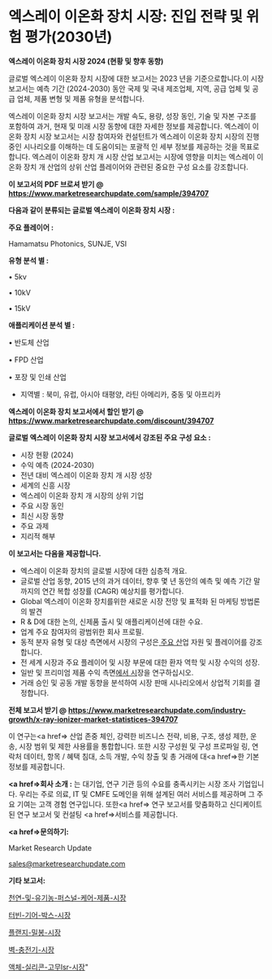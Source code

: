# 엑스레이 이온화 장치 시장: 진입 전략 및 위험 평가(2030년)

<strong>엑스레이 이온화 장치 시장 2024 (현황 및 향후 동향)</strong>

글로벌 엑스레이 이온화 장치 시장에 대한 보고서는 2023 년을 기준으로합니다.이 시장 보고서는 예측 기간 (2024-2030) 동안 국제 및 국내 제조업체, 지역, 공급 업체 및 공급 업체, 제품 변형 및 제품 유형을 분석합니다.

엑스레이 이온화 장치 시장 보고서는 개발 속도, 용량, 성장 동인, 기술 및 자본 구조를 포함하여 과거, 현재 및 미래 시장 동향에 대한 자세한 정보를 제공합니다. 엑스레이 이온화 장치 시장 보고서는 시장 참여자와 컨설턴트가 엑스레이 이온화 장치 시장의 진행중인 시나리오를 이해하는 데 도움이되는 포괄적 인 세부 정보를 제공하는 것을 목표로합니다. 엑스레이 이온화 장치 개 시장 산업 보고서는 시장에 영향을 미치는 엑스레이 이온화 장치 개 산업의 상위 산업 플레이어와 관련된 중요한 구성 요소를 강조합니다.



<strong>이 보고서의 PDF 브로셔 받기 @ <a href=https://www.marketresearchupdate.com/sample/394707>https://www.marketresearchupdate.com/sample/394707</a></strong>



<strong>다음과 같이 분류되는 글로벌 엑스레이 이온화 장치 시장 :</strong>



<strong>주요 플레이어 :</strong>

Hamamatsu Photonics, SUNJE, VSI



<strong>유형 분석 별 :</strong>

• 5kv

• 10kV

• 15kV



<strong>애플리케이션 분석 별 :</strong>

• 반도체 산업

• FPD 산업

• 포장 및 인쇄 산업

<ul>
  <li>지역별 : 북미, 유럽, 아시아 태평양, 라틴 아메리카, 중동 및 아프리카</li>
</ul>


<strong>엑스레이 이온화 장치 보고서에서 할인 받기 @ <a href=https://www.marketresearchupdate.com/discount/394707>https://www.marketresearchupdate.com/discount/394707</a></strong>



<strong>글로벌 엑스레이 이온화 장치 시장 보고서에서 강조된 주요 구성 요소 :</strong>
<ul>
  <li>시장 현황 (2024)</li>
  <li>수익 예측 (2024-2030)</li>
  <li>전년 대비 엑스레이 이온화 장치 개 시장 성장</li>
  <li>세계의 신흥 시장</li>
  <li>엑스레이 이온화 장치 개 시장의 상위 기업</li>
  <li>주요 시장 동인</li>
  <li>최신 시장 동향</li>
  <li>주요 과제</li>
  <li>지리적 해부</li>
</ul>


<strong>이 보고서는 다음을 제공합니다.</strong>
<ul>
  <li>엑스레이 이온화 장치의 글로벌 시장에 대한 심층적 개요.</li>
  <li>글로벌 산업 동향, 2015 년의 과거 데이터, 향후 몇 년 동안의 예측 및 예측 기간 말까지의 연간 복합 성장률 (CAGR) 예상치를 평가합니다.</li>
  <li>Global 엑스레이 이온화 장치를위한 새로운 시장 전망 및 표적화 된 마케팅 방법론의 발견</li>
  <li>R &amp; D에 대한 논의, 신제품 출시 및 애플리케이션에 대한 수요.</li>
  <li>업계 주요 참여자의 광범위한 회사 프로필.</li>
  <li>동적 분자 유형 및 대상 측면에서 시장의 구성은<a href=> 주요 산</a>업 자원 및 플레이어를 강조합니다.</li>
  <li>전 세계 시장과 주요 플레이어 및 시장 부문에 대한 환자 역학 및 시장 수익의 성장.</li>
  <li>일반 및 프리미엄 제품 수익 측면<a href=>에서 시</a>장을 연구하십시오.</li>
  <li>거래 승인 및 공동 개발 동향을 분석하여 시장 판매 시나리오에서 상업적 기회를 결정합니다.</li>
</ul>



<strong>전체 보고서 받기 @ <a href=https://www.marketresearchupdate.com/industry-growth/x-ray-ionizer-market-statistices-394707>https://www.marketresearchupdate.com/industry-growth/x-ray-ionizer-market-statistices-394707</a></strong>

이 연구는<a href=> 산업 존중</a> 체인, 강력한 비즈니스 전략, 비용, 구조, 생성 제한, 운송, 시장 범위 및 제한 사용률을 통합합니다. 또한 시장 구성원 및 구성 프로파일 링, 연락처 데이터, 항목 / 혜택 침대, 소득 개발, 수익 창출 및 총 거래에 대<a href=>한 기본 </a>정보를 제공합니다.



<strong><a href=>회사 소</a>개 :</strong>
는 대기업, 연구 기관 등의 수요를 충족시키는 시장 조사 기업입니다. 우리는 주로 의료, IT 및 CMFE 도메인을 위해 설계된 여러 서비스를 제공하며 그 주요 기여는 고객 경험 연구입니다. 또한<a href=> 연구 보</a>고서를 맞춤화하고 신디케이트 된 연구 보고서 및 컨설팅 <a href=>서비스</a>를 제공합니다.



<strong><a href=>문의하기:</a></strong>

Market Research Update

sales@marketresearchupdate.com



<strong>기타 보고서:</strong>

<a href=https://www.linkedin.com/pulse/천연-및-유기농-퍼스널-케어-제품-시장-경쟁-분석-성장-잠재력-2029-isdailynews/>천연-및-유기농-퍼스널-케어-제품-시장</a>

<a href=https://www.linkedin.com/pulse/터빈-기어-박스-시장-현재-및-미래-성장-2029-trend-tracking-tips-360-analysis-p4brf/>터빈-기어-박스-시장</a>

<a href=https://www.linkedin.com/pulse/플랜지-밀봉-시장-동향-및-성장-전망-trendsetters-talk-360-analysis-jhk9f/>플랜지-밀봉-시장</a>

<a href=https://www.linkedin.com/pulse/벽-충전기-시장-진입-전략-및-위험-평가2030년-data-dive-diaries-24-analysis-ytkdf/>벽-충전기-시장</a>

<a href=https://www.linkedin.com/pulse/액체-실리콘-고무lsr-시장-진입-전략-및-위험-평가2029년-data-dive-diaries-24-analysis-19ibf/>액체-실리콘-고무lsr-시장</a>"
